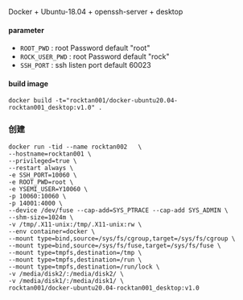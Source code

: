 Docker + Ubuntu-18.04 + openssh-server +  desktop

#### parameter

* `ROOT_PWD` : root Password   default "root"
* `ROCK_USER_PWD` : root Password   default "rock"
* `SSH_PORT` : ssh listen port   default 60023


#### build image


```text
docker build -t="rocktan001/docker-ubuntu20.04-rocktan001_desktop:v1.0" .
```
### 创建

```text
docker run -tid --name rocktan002   \
--hostname=rocktan001 \
--privileged=true \
--restart always \
-e SSH_PORT=10060 \
-e ROOT_PWD=root \
-e YSEMI_USER=Y10060 \
-p 10060:10060 \
-p 14001:4000 \
--device /dev/fuse --cap-add=SYS_PTRACE --cap-add SYS_ADMIN \
--shm-size=1024m \
-v /tmp/.X11-unix:/tmp/.X11-unix:rw \
--env container=docker \
--mount type=bind,source=/sys/fs/cgroup,target=/sys/fs/cgroup \
--mount type=bind,source=/sys/fs/fuse,target=/sys/fs/fuse \
--mount type=tmpfs,destination=/tmp \
--mount type=tmpfs,destination=/run \
--mount type=tmpfs,destination=/run/lock \
-v /media/disk2/:/media/disk2/ \
-v /media/disk1/:/media/disk1/ \
rocktan001/docker-ubuntu20.04-rocktan001_desktop:v1.0
```


